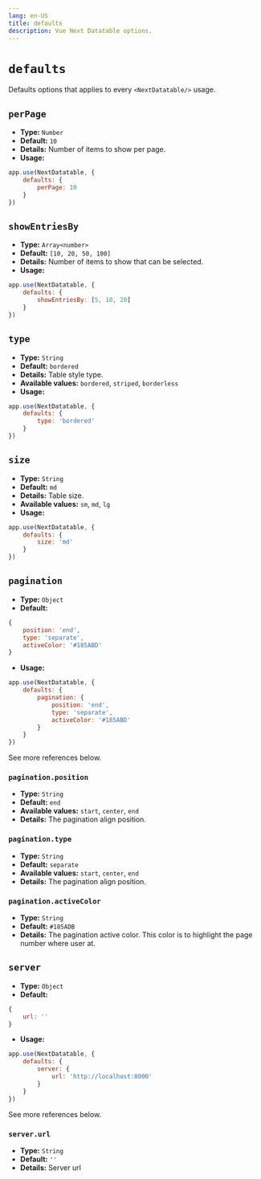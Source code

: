 ```yaml
---
lang: en-US
title: defaults
description: Vue Next Datatable options.
---
```


# `defaults`
Defaults options that applies to every `<NextDatatable/>` usage.

## `perPage`
- **Type:** `Number`
- **Default:** `10` 
- **Details:** 
    Number of items to show per page.
- **Usage:**
```js
app.use(NextDatatable, {
    defaults: {
        perPage: 10
    }
})
```

## `showEntriesBy`
- **Type:** `Array<number>`
- **Default:** `[10, 20, 50, 100]` 
- **Details:** 
    Number of items to show that can be selected.
- **Usage:**
```js
app.use(NextDatatable, {
    defaults: {
        showEntriesBy: [5, 10, 20]
    }
})
```

## `type`
- **Type:** `String`
- **Default:** `bordered` 
- **Details:** 
    Table style type. 
- **Available values:**  `bordered`, `striped`, `borderless`
- **Usage:**
```js
app.use(NextDatatable, {
    defaults: {
        type: 'bordered'
    }
})
```

## `size`
- **Type:** `String`
- **Default:** `md` 
- **Details:** 
    Table size.
- **Available values:**  `sm`, `md`, `lg`
- **Usage:**
```js
app.use(NextDatatable, {
    defaults: {
        size: 'md'
    }
})
```


## `pagination`
- **Type:** `Object`
- **Default:** 
```js
{
    position: 'end',
    type: 'separate',
    activeColor: '#185ABD'
}
```
- **Usage:**
```js
app.use(NextDatatable, {
    defaults: {
        pagination: {
            position: 'end',
            type: 'separate',
            activeColor: '#185ABD'
        }
    }
})
```
See more references below.

### `pagination.position`
- **Type:** `String`
- **Default:** `end`
- **Available values:** `start`, `center`, `end`
- **Details:** The pagination align position.

### `pagination.type`
- **Type:** `String`
- **Default:** `separate`
- **Available values:** `start`, `center`, `end`
- **Details:** The pagination align position.


### `pagination.activeColor`
- **Type:** `String`
- **Default:** `#185ADB`
- **Details:** The pagination active color. This color is to highlight the page number where user at.




## `server`
- **Type:** `Object`
- **Default:** 
```js
{
    url: ''
}
```
- **Usage:**
```js
app.use(NextDatatable, {
    defaults: {
        server: {
            url: 'http://localhost:8000'
        }
    }
})
```
See more references below.

### `server.url`
- **Type:** `String`
- **Default:** `''`
- **Details:** Server url